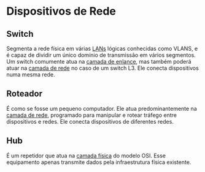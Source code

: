 # Dispositivos de Rede

## Switch

Segmenta a rede física em várias [LANs](/Redes%20de%20Computadores/01%20-%20Tipos%20de%20Rede.md#tipos-de-rede) lógicas
conhecidas como VLANS, e é capaz de dividir um único domínio de transmissão em
vários segmentos. Um switch comumente atua na [camada de enlance](/Redes%20de%20Computadores/02.1%20-%20Modelo%20OSI.md#6-enlace), mas também
poderá atuar na [camada de rede](/Redes%20de%20Computadores/02.1%20-%20Modelo%20OSI.md#5-rede) no caso de um switch L3.
Ele conecta dispositivos numa mesma rede.

## Roteador

É como se fosse um pequeno computador. Ele atua predominantemente na [camada de
rede](/Redes%20de%20Computadores/02.1%20-%20Modelo%20OSI.md#5-rede), programado para manipular e rotear tráfego
entre dispositivos e redes. Ele conecta dispositivos de diferentes redes.

## Hub

É um repetidor que atua na [camada física](/Redes%20de%20Computadores/02.1%20-%20Modelo%20OSI.md#7-física) do modelo
OSI. Esse equipamento apenas transmite dados pela infraestrutura física
existente.
